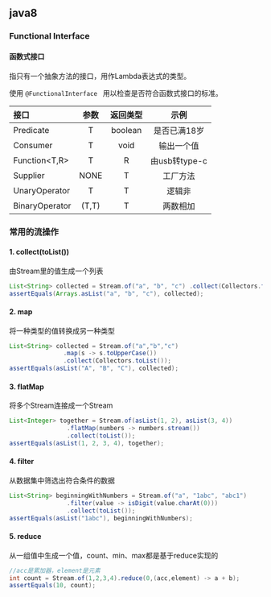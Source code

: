 ## java8

### Functional Interface

#### 函数式接口
指只有一个抽象方法的接口，用作Lambda表达式的类型。

使用 `@FunctionalInterface ` 用以检查是否符合函数式接口的标准。

| 接口              | 参数  | 返回类型 |     示例      |
| :---------------- | :---: | :------: | :-----------: |
| Predicate<T>      |   T   | boolean  | 是否已满18岁  |
| Consumer<T>       |   T   |   void   |  输出一个值   |
| Function<T,R>     |   T   |    R     | 由usb转type-c |
| Supplier<T>       | NONE  |    T     |   工厂方法    |
| UnaryOperator<T>  |   T   |    T     |    逻辑非     |
| BinaryOperator<T> | (T,T) |    T     |   两数相加    |

### 常用的流操作

#### 1. collect(toList()) 

由Stream里的值生成一个列表

``` java
List<String> collected = Stream.of("a", "b", "c") .collect(Collectors.toList()); 
assertEquals(Arrays.asList("a", "b", "c"), collected);  
```

#### 2. map

将一种类型的值转换成另一种类型

```java
List<String> collected = Stream.of("a","b","c")
               .map(s -> s.toUpperCase())
               .collect(Collectors.toList());
assertEquals(asList("A", "B", "C"), collected);

```

#### 3. flatMap

将多个Stream连接成一个Stream

```java
List<Integer> together = Stream.of(asList(1, 2), asList(3, 4))
                .flatMap(numbers -> numbers.stream())
                .collect(toList());
assertEquals(asList(1, 2, 3, 4), together);
```



#### 4. filter

从数据集中筛选出符合条件的数据

```java
List<String> beginningWithNumbers = Stream.of("a", "1abc", "abc1")
                .filter(value -> isDigit(value.charAt(0)))
                .collect(toList());
assertEquals(asList("1abc"), beginningWithNumbers);
```

####  5. reduce

从一组值中生成一个值，count、min、max都是基于reduce实现的

```java
//acc是累加器，element是元素
int count = Stream.of(1,2,3,4).reduce(0,(acc,element) -> a + b);
assertEquals(10, count);
```



 